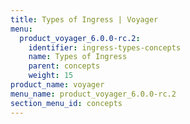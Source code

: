 ```yaml
---
title: Types of Ingress | Voyager
menu:
  product_voyager_6.0.0-rc.2:
    identifier: ingress-types-concepts
    name: Types of Ingress
    parent: concepts
    weight: 15
product_name: voyager
menu_name: product_voyager_6.0.0-rc.2
section_menu_id: concepts
---
```



